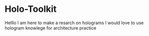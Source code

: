 # Holo-Toolkit
Helllo
I am here to make a resarch on holograms
I would love to use hologram knowlege for architecture practice
